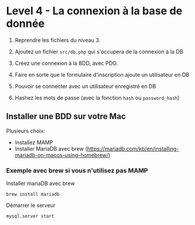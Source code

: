 # Level 4 - La connexion à la base de donnée

1. Reprendre les fichiers du niveau 3.

2. Ajoutez un fichier `src/db.php` qui s'occupera de la connexion à la DB

3. Créez une connexion à la BDD, avec PDO.

4. Faire en sorte que le formulaire d'inscription ajoute un utilisateur en DB

5. Pouvoir se connecter avec un utilisateur enregistré en DB

6. Hashez les mots de passe (avec la fonction `hash` ou `password_hash`)

## Installer une BDD sur votre Mac


Plusieurs choix:

- Installez MAMP
- Installer MariaDB avec brew (https://mariadb.com/kb/en/installing-mariadb-on-macos-using-homebrew/)

### Exemple avec brew si vous n'utilisez pas MAMP

Installer mariaDB avec brew
```
brew install mariadb
```

Démarrer le serveur
```
mysql.server start
```
